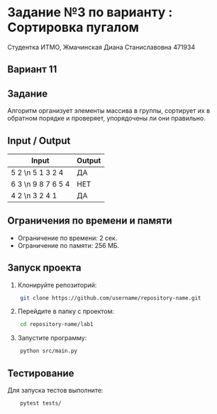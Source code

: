 # Задание №3 по варианту : Сортировка пугалом
Студентка ИТМО,  Жмачинская Диана Станиславовна 471934

## Вариант 11

## Задание
Алгоритм организует элементы массива в группы, сортирует их в обратном порядке и проверяет, упорядочены ли они правильно.

## Input / Output

| Input    | Output |
|----------|--------|
| 5 2 \n 5 1 3 2 4 | ДА |
| 6 3 \n 9 8 7 6 5 4 | НЕТ |
| 4 2 \n 3 2 4 1 | ДА |

## Ограничения по времени и памяти

- Ограничение по времени: 2 сек.
- Ограничение по памяти: 256 МБ.

## Запуск проекта

1. Клонируйте репозиторий:
```bash
    git clone https://github.com/username/repository-name.git
```
2. Перейдите в папку с проектом:
```bash
    cd repository-name/lab1
```
3. Запустите программу:
```bash
    python src/main.py
```

## Тестирование
Для запуска тестов выполните:
```bash
    pytest tests/
```
